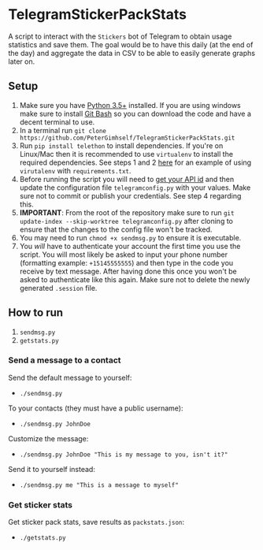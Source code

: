 # TelegramStickerPackStats

A script to interact with the `Stickers` bot of Telegram to obtain usage statistics and save them. The goal would be to have this daily (at the end of the day) and aggregate the data in CSV to be able to easily generate graphs later on.

## Setup

1. Make sure you have [Python 3.5+](https://www.python.org/downloads/) installed. If you are using windows make sure to install [Git Bash](https://git-scm.com/downloads) so you can download the code and have a decent terminal to use.
2. In a terminal run `git clone https://github.com/PeterGimhself/TelegramStickerPackStats.git`
3. Run `pip install telethon` to install dependencies. If you're on Linux/Mac then it is recommended to use `virtualenv` to install the required dependencies. See steps 1 and 2 [here](https://github.com/PeterGhimself/BranchListUpdater#linux) for an example of 
using `virutalenv` with `requirements.txt`.
4. Before running the script you will need to [get your API id](https://core.telegram.org/api/obtaining_api_id) and then update the configuration file `telegramconfig.py` with your values. Make sure not to commit or publish your credentials. See step 4 regarding 
this.
5. **IMPORTANT**: From the root of the repository make sure to run `git update-index --skip-worktree telegramconfig.py` after cloning to ensure that the changes to the config file won't be tracked.
6. You may need to run `chmod +x sendmsg.py` to ensure it is executable.
7. You _will_ have to authenticate your account the first time you use the script. You will most likely be asked to input your phone number (formatting example: `+15145555555`) and then type in the code you receive by text message. After having done this once 
you won't be asked to authenticate like this again. Make sure not to delete the newly generated `.session` file.

## How to run

1. `sendmsg.py`
2. `getstats.py`

### Send a message to a contact

Send the default message to yourself:

- `./sendmsg.py`

To your contacts (they must have a public username):

- `./sendmsg.py JohnDoe`

Customize the message:

- `./sendmsg.py JohnDoe "This is my message to you, isn't it?"`

Send it to yourself instead:

- `./sendmsg.py me "This is a message to myself"`

### Get sticker stats

Get sticker pack stats, save results as `packstats.json`:

- `./getstats.py`
